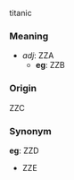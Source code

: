 titanic
### Meaning
+ _adj_: ZZA
    + __eg__: ZZB

### Origin

ZZC

### Synonym

__eg__: ZZD

+ ZZE


